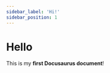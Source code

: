 ```yaml
---
sidebar_label: 'Hi!'
sidebar_position: 1
---
```


# Hello

This is my **first Docusaurus document**!
